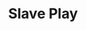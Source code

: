 ---
title: Slave Play
poster: slave-play.jpg
header: slave-play-header.jpg
description: Jeremy O. Harris’ acclaimed work sheds light on race, gender and equality.
theater: August Wilson Theatre
original_preview: 2021-11-23
original_opening: 2022-12-02
preview: 2021-11-23
opening: 2022-12-02
closing: 2002-01-23
tonyaward: false
criticspick: true
tags: 
  - Play
  - Broadway
  - Drama
trailer: 'https://www.youtube.com/watch?v=DydjhMHg70U'
website: 'https://slaveplaybroadway.com'
tickets:
  - highlight: false
    info: 'https://seatgeek.com/slave-play-tickets'
    title: $39 Tickets
    type: regular
---